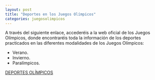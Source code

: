 ```yaml
---
layout: post
title: "Deportes en los Juegos Olímpicos"
categories: juegosolimpicos
---
```


A través del siguiente enlace, accederéis a la web oficial de los Juegos Olímpicos, donde encontraréis toda la información de los deportes practicados en las diferentes modalidades de los Juegos Olímpicos:

- Verano.
- Invierno.
- Paralímpicos.

[DEPORTES OLÍMPICOS]

[deportes olímpicos]: https://www.olympicchannel.com/es/sports/
